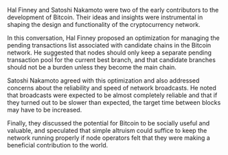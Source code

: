 Hal Finney and Satoshi Nakamoto were two of the early contributors to the development of Bitcoin. Their ideas and insights were instrumental in shaping the design and functionality of the cryptocurrency network.

In this conversation, Hal Finney proposed an optimization for managing the pending transactions list associated with candidate chains in the Bitcoin network. He suggested that nodes should only keep a separate pending transaction pool for the current best branch, and that candidate branches should not be a burden unless they become the main chain.

Satoshi Nakamoto agreed with this optimization and also addressed concerns about the reliability and speed of network broadcasts. He noted that broadcasts were expected to be almost completely reliable and that if they turned out to be slower than expected, the target time between blocks may have to be increased.

Finally, they discussed the potential for Bitcoin to be socially useful and valuable, and speculated that simple altruism could suffice to keep the network running properly if node operators felt that they were making a beneficial contribution to the world.